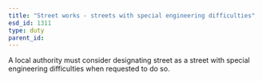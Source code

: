 ```yaml
---
title: "Street works - streets with special engineering difficulties"
esd_id: 1311
type: duty
parent_id:  
---
```


A local authority must consider designating street as a street with special engineering difficulties when requested to do so.

